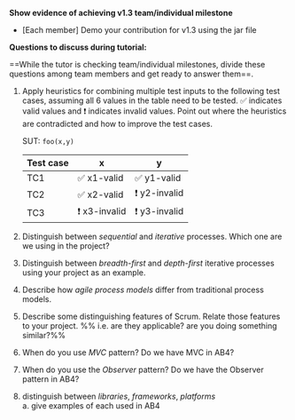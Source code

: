 **Show evidence of achieving v1.3 team/individual milestone**
* [Each member] Demo your contribution for v1.3 using the jar file

**Questions to discuss during tutorial:**

==While the tutor is checking team/individual milestones, divide these questions among team members and get ready to answer them==. 

1. Apply heuristics for combining multiple test inputs to the following test cases, assuming all 6 values in the table need to be tested. :white_check_mark: indicates valid values and :exclamation: indicates invalid values. Point out where the heuristics are contradicted and how to improve the test cases.

   <tip-box> 
   
   SUT: `foo(x,y)`
   
   Test case |  x  |  y
   --------- | --- | ---
   TC1 | :white_check_mark: x1-valid | :white_check_mark: y1-valid
   TC2 | :white_check_mark: x2-valid | :exclamation: y2-invalid
   TC3 | :exclamation: x3-invalid | :exclamation: y3-invalid
   
   </tip-box>


1. Distinguish between _sequential_ and _iterative_ processes. Which one are we using in the project?

1. Distinguish between _breadth-first_ and _depth-first_ iterative processes using your project as an example.

1. Describe how _agile process models_ differ from traditional process models.

1. Describe some distinguishing features of Scrum. Relate those features to your project. %%&nbsp;i.e. are they applicable? are you doing something similar?%%
    
1. When do you use _MVC_ pattern? Do we have MVC in AB4?

1. When do you use the _Observer_ pattern? Do we have the Observer pattern in AB4?

1. distinguish between _libraries_, _frameworks_, _platforms_<br>
   a. give examples of each used in AB4